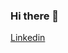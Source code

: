 ### Hi there 👋

<a href="https://www.linkedin.com/in/juan-cruz-bertinetti-6372141ba/">Linkedin</a>
<!--
**Juanbertinetti/JuanBertinetti** is a ✨ _special_ ✨ repository because its `README.md` (this file) appears on your GitHub profile.
<p>My name is Juan Cruz Bertinetti. I'm a software engineering student living in Cordoba, Argentina.</p>

Here are some ideas to get you started:

- 🔭 I’m currently working on ...
- 🌱 I’m currently learning ...
- 👯 I’m looking to collaborate on ...
- 🤔 I’m looking for help with ...
- 💬 Ask me about ...
- 📫 How to reach me: ...
- 😄 Pronouns: ...
- ⚡ Fun fact: ...
-->

